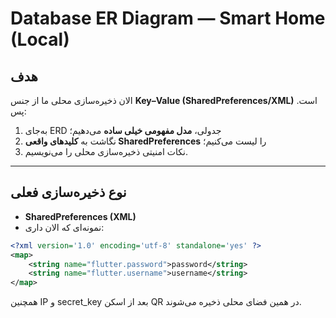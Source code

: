 # Database ER Diagram — Smart Home (Local)

## هدف
الان ذخیره‌سازی محلی ما از جنس **Key–Value (SharedPreferences/XML)** است. پس:
1) به‌جای ERD جدولی، **مدل مفهومی خیلی ساده** می‌دهیم؛
2) نگاشت به **کلیدهای واقعی SharedPreferences** را لیست می‌کنیم؛
3) نکات امنیتی ذخیره‌سازی محلی را می‌نویسیم.

---

## نوع ذخیره‌سازی فعلی
- **SharedPreferences (XML)**
- نمونه‌ای که الان داری:
```xml
<?xml version='1.0' encoding='utf-8' standalone='yes' ?>
<map>
    <string name="flutter.password">password</string>
    <string name="flutter.username">username</string>
</map>
```

همچنین IP و secret_key بعد از اسکن QR در همین فضای محلی ذخیره می‌شوند.
